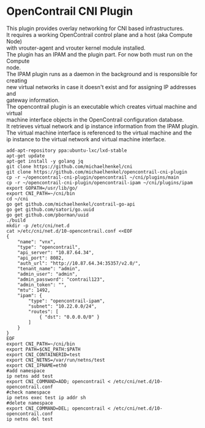 # OpenContrail CNI Plugin
This plugin provides overlay networking for CNI based infrastructures.    
It requires a working OpenContrail control plane and a host (aka Compute Node)    
with vrouter-agent and vrouter kernel module installed.    
The plugin has an IPAM and the plugin part. For now both must run on the Compute    
node.    
The IPAM plugin runs as a daemon in the background and is responsible for creating    
new virtual networks in case it doesn't exist and for assigning IP addresses and    
gateway information.    
The opencontrail plugin is an executable which creates virtual machine and virtual    
machine interface objects in the OpenContrail configuration database.    
It retrieves virtual network and ip instance information from the IPAM plugin.    
The virtual machine interface is referenced to the virtual machine and the     
ip instance to the virtual network and virtual machine interface.    

```
add-apt-repository ppa:ubuntu-lxc/lxd-stable
apt-get update
apt-get install -y golang jq
git clone https://github.com/michaelhenkel/cni
git clone https://github.com/michaelhenkel/opencontrail-cni-plugin
cp -r ~/opencontrail-cni-plugin/opencontrail ~/cni/plugins/main
cp -r ~/opencontrail-cni-plugin/opencontrail-ipam ~/cni/plugins/ipam
export GOPATH=/usr/lib/go/
export CNI_PATH=~/cni/bin
cd ~/cni
go get github.com/michaelhenkel/contrail-go-api
go get github.com/satori/go.uuid
go get github.com/pborman/uuid
./build
mkdir -p /etc/cni/net.d
cat >/etc/cni/net.d/10-opencontrail.conf <<EOF
{
    "name": "vnx",
    "type": "opencontrail",
    "api_server": "10.87.64.34",
    "api_port": 8082,
    "auth_url": "http://10.87.64.34:35357/v2.0/",
    "tenant_name": "admin",
    "admin_user": "admin",
    "admin_password": "contrail123",
    "admin_token": "",
    "mtu": 1492,
    "ipam": {
        "type": "opencontrail-ipam",
        "subnet": "10.22.0.0/24",
        "routes": [
            { "dst": "0.0.0.0/0" }
        ]
    }
}
EOF
export CNI_PATH=~/cni/bin
export PATH=$CNI_PATH:$PATH
export CNI_CONTAINERID=test
export CNI_NETNS=/var/run/netns/test
export CNI_IFNAME=eth0
#add namespace
ip netns add test
export CNI_COMMAND=ADD; opencontrail < /etc/cni/net.d/10-opencontrail.conf
#check namespace
ip netns exec test ip addr sh
#delete namespace
export CNI_COMMAND=DEL; opencontrail < /etc/cni/net.d/10-opencontrail.conf
ip netns del test
```
